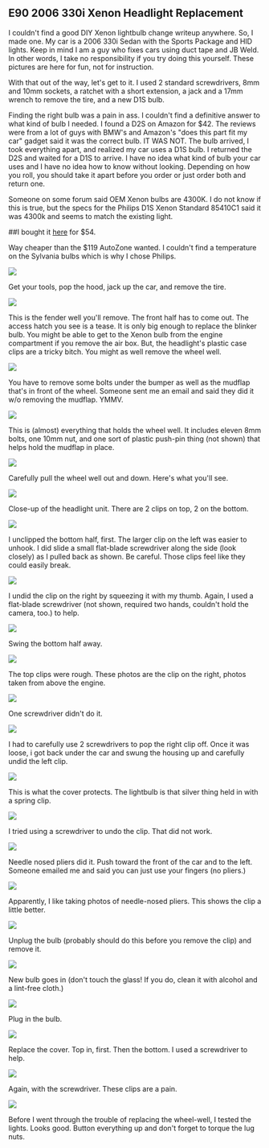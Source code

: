 E90 2006 330i Xenon Headlight Replacement
-----------------------------------------

I couldn't find a good DIY Xenon lightbulb change writeup anywhere. So,
I made one. My car is a 2006 330i Sedan with the Sports Package and HID
lights. Keep in mind I am a guy who fixes cars using duct tape and JB
Weld. In other words, I take no responsibility if you try doing this
yourself. These pictures are here for fun, not for instruction.

With that out of the way, let's get to it. I used 2 standard
screwdrivers, 8mm and 10mm sockets, a ratchet with a short extension, a
jack and a 17mm wrench to remove the tire, and a new D1S bulb.

Finding the right bulb was a pain in ass. I couldn't find a definitive
answer to what kind of bulb I needed. I found a D2S on Amazon for \$42.
The reviews were from a lot of guys with BMW's and Amazon's "does this
part fit my car" gadget said it was the correct bulb. IT WAS NOT. The
bulb arrived, I took everything apart, and realized my car uses a D1S
bulb. I returned the D2S and waited for a D1S to arrive. I have no idea
what kind of bulb your car uses and I have no idea how to know without
looking. Depending on how you roll, you should take it apart before you
order or just order both and return one.

Someone on some forum said OEM Xenon bulbs are 4300K. I do not know if
this is true, but the specs for the Philips D1S Xenon Standard 85410C1
said it was 4300k and seems to match the existing light. 

##I bought it [here](http://www.amazon.com/gp/product/B00480KP6M?ie=UTF8&tag=trickykegstan-20&linkCode=as2&camp=1789&creative=9325&creativeASIN=B00480KP6M) for \$54. 

Way cheaper than the \$119 AutoZone wanted. I couldn't find a
temperature on the Sylvania bulbs which is why I chose Philips.

![](media/e90Headlight01.jpg)

Get your tools, pop the hood, jack up the car, and remove the tire.

![](media/e90Headlight02.jpg)

This is the fender well you'll remove. The front half has to come out.
The access hatch you see is a tease. It is only big enough to replace
the blinker bulb. You might be able to get to the Xenon bulb from the
engine compartment if you remove the air box. But, the headlight's
plastic case clips are a tricky bitch. You might as well remove the
wheel well.

![](media/e90Headlight04.jpg)

You have to remove some bolts under the bumper as well as the mudflap
that's in front of the wheel. Someone sent me an email and said they did
it w/o removing the mudflap. YMMV.

![](media/e90Headlight06.jpg)

This is (almost) everything that holds the wheel well. It includes
eleven 8mm bolts, one 10mm nut, and one sort of plastic push-pin thing
(not shown) that helps hold the mudflap in place.

![](media/e90Headlight07.jpg)

Carefully pull the wheel well out and down. Here's what you'll see.

![](media/e90Headlight08.jpg)

Close-up of the headlight unit. There are 2 clips on top, 2 on the
bottom.

![](media/e90Headlight11.jpg)

I unclipped the bottom half, first. The larger clip on the left was
easier to unhook. I did slide a small flat-blade screwdriver along the
side (look closely) as I pulled back as shown. Be careful. Those clips
feel like they could easily break.

![](media/e90Headlight12.jpg)

I undid the clip on the right by squeezing it with my thumb. Again, I
used a flat-blade screwdriver (not shown, required two hands, couldn't
hold the camera, too.) to help.

![](media/e90Headlight13.jpg)

Swing the bottom half away.

![](media/e90Headlight14.jpg)

The top clips were rough. These photos are the clip on the right, photos
taken from above the engine.

![](media/e90Headlight15.jpg)

One screwdriver didn't do it.

![](media/e90Headlight16.jpg)

I had to carefully use 2 screwdrivers to pop the right clip off. Once it
was loose, i got back under the car and swung the housing up and
carefully undid the left clip.

![](media/e90Headlight17.jpg)

This is what the cover protects. The lightbulb is that silver thing held
in with a spring clip.

![](media/e90Headlight18.jpg)

I tried using a screwdriver to undo the clip. That did not work.

![](media/e90Headlight19.jpg)

Needle nosed pliers did it. Push toward the front of the car and to the
left. Someone emailed me and said you can just use your fingers (no
pliers.)

![](media/e90Headlight20.jpg)

Apparently, I like taking photos of needle-nosed pliers. This shows the
clip a little better.

![](media/e90Headlight21.jpg)

Unplug the bulb (probably should do this before you remove the clip) and
remove it.

![](media/e90Headlight22.jpg)

New bulb goes in (don't touch the glass! If you do, clean it with
alcohol and a lint-free cloth.)

![](media/e90Headlight23.jpg)

Plug in the bulb.

![](media/e90Headlight09.jpg)

Replace the cover. Top in, first. Then the bottom. I used a screwdriver
to help.

![](media/e90Headlight10.jpg)

Again, with the screwdriver. These clips are a pain.

![](media/e90Headlight24.jpg)

Before I went through the trouble of replacing the wheel-well, I tested
the lights. Looks good. Button everything up and don't forget to torque
the lug nuts.
